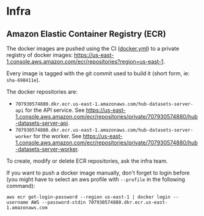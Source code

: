 # Infra

## Amazon Elastic Container Registry (ECR)

The docker images are pushed using the CI ([docker.yml](../.github/workflows/docker.yml)) to a private registry of docker images: https://us-east-1.console.aws.amazon.com/ecr/repositories?region=us-east-1.

Every image is tagged with the git commit used to build it (short form, ie: `sha-698411e`).

The docker repositories are:

- `707930574880.dkr.ecr.us-east-1.amazonaws.com/hub-datasets-server-api` for the API service. See https://us-east-1.console.aws.amazon.com/ecr/repositories/private/707930574880/hub-datasets-server-api.
- `707930574880.dkr.ecr.us-east-1.amazonaws.com/hub-datasets-server-worker` for the worker. See https://us-east-1.console.aws.amazon.com/ecr/repositories/private/707930574880/hub-datasets-server-worker.

To create, modify or delete ECR repositories, ask the infra team.

If you want to push a docker image manually, don't forget to login before (you might have to select an aws profile with `--profile` in the following command):

```
aws ecr get-login-password --region us-east-1 | docker login --username AWS --password-stdin 707930574880.dkr.ecr.us-east-1.amazonaws.com
```
